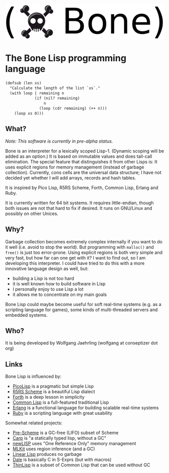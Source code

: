![Bone Lisp](logo.png)

# The Bone Lisp programming language

    (defsub (len xs)
      "Calculate the length of the list `xs`."
      (with loop | remaining n
                 (if (nil? remaining)
                     n
                   (loop (cdr remaining) (++ n)))
        (loop xs 0)))

## What?

*Note: This software is currently in pre-alpha status.*

Bone is an interpreter for a lexically scoped Lisp-1.
(Dynamic scoping will be added as an option.)
It is based on immutable values and does tail-call elimination.
The special feature that distinguishes it from other Lisps is: 
It uses explicit regions for memory management (instead of garbage collection).
Currently, cons cells are the universal data structure;
I have not decided yet whether I will add arrays, records and hash tables.

It is inspired by Pico Lisp, R5RS Scheme, Forth, Common Lisp, Erlang and Ruby.

It is currently written for 64 bit systems.
It requires little-endian, though both issues are not that hard to fix if desired.
It runs on GNU/Linux and possibly on other Unices.

## Why?

Garbage collection becomes extremely complex internally if you want to do it well (i.e. avoid to stop the world).
But programming with `malloc()` and `free()` is just too error-prone.
Using explicit regions is both very simple and very fast, but how far can one get with it?
I want to find out, so I am developing this interpreter.
I could have tried to do this with a more innovative language design as well, but:

* building a Lisp is not too hard
* it is well known how to build software in Lisp
* I personally enjoy to use Lisp a lot
* it allows me to concentrate on my main goals

Bone Lisp could maybe become useful for soft real-time systems (e.g. as a scripting language for games), some kinds of multi-threaded servers and embedded systems.

## Who?

It is being developed by
Wolfgang Jaehrling (wolfgang at conseptizer dot org)

## Links

Bone Lisp is influenced by:
* [PicoLisp](http://picolisp.com/) is a pragmatic but simple Lisp
* [R5RS Scheme](http://www.schemers.org/Documents/Standards/R5RS/) is a beautiful Lisp dialect
* [Forth](https://en.wikipedia.org/wiki/Forth_%28programming_language%29) is a deep lesson in simplicity
* [Common Lisp](https://common-lisp.net/) is a full-featured traditional Lisp
* [Erlang](http://www.erlang.org/) is a functional language for building scalable real-time systems
* [Ruby](https://www.ruby-lang.org/) is a scripting language with great usability

Somewhat related projects:
* [Pre-Scheme](https://en.wikipedia.org/wiki/PreScheme) is a GC-free (LIFO) subset of Scheme
* [Carp](https://github.com/eriksvedang/Carp) is "a statically typed lisp, without a GC"
* [newLISP](http://www.newlisp.org/) uses "One Reference Only" memory management
* [MLKit](http://www.elsman.com/mlkit/) uses region inference (and a GC)
* [Linear Lisp](http://home.pipeline.com/~hbaker1/LinearLisp.html) produces no garbage
* [Dale](https://github.com/tomhrr/dale) is basically C in S-Exprs (but with macros)
* [ThinLisp](http://www.thinlisp.org/) is a subset of Common Lisp that can be used without GC
